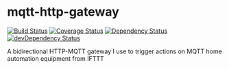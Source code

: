 # mqtt-http-gateway

[![Build Status](https://travis-ci.org/timotto/mqtt-http-gateway.svg?branch=master)](https://travis-ci.org/timotto/mqtt-http-gateway)
[![Coverage Status](https://coveralls.io/repos/github/timotto/mqtt-http-gateway/badge.svg?branch=master)](https://coveralls.io/github/timotto/mqtt-http-gateway?branch=master)
[![Dependency Status](https://david-dm.org/timotto/mqtt-http-gateway.svg)](https://david-dm.org/timotto/mqtt-http-gateway)
[![devDependency Status](https://david-dm.org/timotto/mqtt-http-gateway/dev-status.svg)](https://david-dm.org/timotto/mqtt-http-gateway#info=devDependencies)

A bidirectional HTTP-MQTT gateway I use to trigger actions on MQTT home automation equipment from IFTTT
